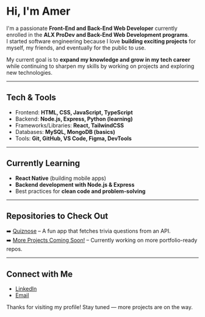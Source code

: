 # Hi, I'm Amer

I'm a passionate **Front-End and Back-End Web Developer** currently enrolled in the **ALX ProDev and Back-End Web Development programs**.  
I started software engineering because I love **building exciting projects** for myself, my friends, and eventually for the public to use.  

My current goal is to **expand my knowledge and grow in my tech career** while continuing to sharpen my skills by working on projects and exploring new technologies.  

---

## Tech & Tools
- Frontend: **HTML, CSS, JavaScript, TypeScript**
- Backend: **Node.js, Express, Python (learning)**
- Frameworks/Libraries: **React, TailwindCSS**
- Databases: **MySQL, MongoDB (basics)**
- Tools: **Git, GitHub, VS Code, Figma, DevTools**

---

## Currently Learning
- **React Native** (building mobile apps)  
- **Backend development with Node.js & Express**  
- Best practices for **clean code and problem-solving**  

---

## Repositories to Check Out
➡️ [Quiznose](#) – A fun app that fetches trivia questions from an API.  
➡️ [More Projects Coming Soon!](#) – Currently working on more portfolio-ready repos.  

---

## Connect with Me
- [LinkedIn](#)  
- [Email](#)  

Thanks for visiting my profile! Stay tuned — more projects are on the way.
